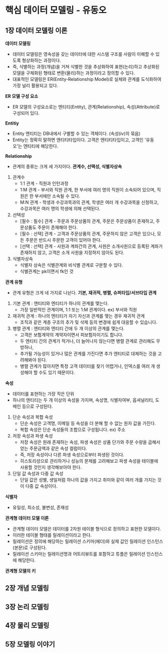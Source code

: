 # 핵심 데이터 모델링 - 유동오

## 1장 데이터 모델링 이론

**데이터 모델링**

* 데이터 모델링은 영속성을 갖는 데이터에 대한 시스템 구조를 사람이 이해할 수 있도록 형상화하는 과정이다.
* 즉, 식별하는 과정(개념)을 거쳐 식별한 것을 추상화하여 표현(논리)하고 추상화된 모델을 구체화된 형태로 변환(물리)하는 과정이라고 정의할 수 있다.
* 대표적인 모델링은 ER(Entity-Relationship Model)로 실체와 관계를 도식화하여 가장 널리 활용되고 있다.

**ER 모델 구성 요소**

* ER 모델의 구성요소로는 엔티티(Entity), 관계(Relationship), 속성(Attribute)로 구성되어 있다.

**Entitiy**

* Entity 엔티티는 DB내에서 구별할 수 있는 객체이다. (속성(iv)의 묶음)
* Entity는 정확히 말하면 엔티티타입이다. 고객은 엔티티타입이고, 고객인 '유동오'는 엔티티에 해당한다.

**Relationship**

* 관계의 종류는 크게 세 가지이다. **관계수, 선택성, 식별자상속**

1. 관계수
    * 1:1 관계 - 직원과 인턴과정
    * 1:M 관계 - 부서와 직원 관계, 한 부서에 여러 명의 직원이 소속되어 있으며, 직원은 한 부서에만 소속될 수 있다.
    * M:N 관계 - 학생과 수강과목과의 관계, 학생은 여러 개 수강과목을 신청하고, 수강과목은 여러 명의 학생에 의해 선택된다.
2. 선택성
    * [필수 : 필수] 관계 - 주문과 주문상품의 관계, 주문은 주문상품이 존재하고, 주문상품도 주문이 존재해야 한다.
    * [필수 : 선택] 관계 - 고객과 주문상품의 관계, 주문하지 않은 고객은 있으나, 모든 주문은 반드시 주문한 고객이 있어야 한다.
    * [선택 : 선택] 관계 - 사원과 계좌간의 관계, 사원은 소개사원으로 등록된 계좌가 존재하지 않고, 고객은 소개 사원을 지정하지 않아도 된다.
3. 식별자상속
    * 식별자 상속은 식별관계와 비식별 관계로 구분할 수 있다.
    * 식별관계는 pk이면서 fk인 것

**관계 유형**

* 관계 유형은 크게 네 가지로 나뉜다. **기본, 재귀적, 병렬, 슈퍼타입/서브타입 관계**

1. 기본 관계 : 엔티티와 엔티티가 하나의 관계를 맺는다. 
    * 가장 일반적인 관계이며, 1:1 또는 1:M 관계이다. ex) 부서와 직원
2. 재귀적 관계 : 하나의 엔티티가 자기 자신과 관계를 맺는 경우 재귀적 관계
    * 조직과 같은 계층 구조의 추가 및 삭제 등의 변경에 쉽게 대응할 수 있습니다.
3. 병렬 관계 : 엔티티와 엔티티 간에 두 개 이상의 관계를 맺는다.
    * 고객은 보험계약의 계약자이면서 피보험자이기도 합니다.
    * 두 엔티티 간의 관계가 적거나, 더 늘어나지 않는다면 병렬 관계로 관리해도 무방하나,
    * 추가될 가능성이 있거나 많은 관계를 가진다면 추가 엔티티로 대체하는 것을 고려해봐야 된다.
    * 병렬 관계가 많아지면 특정 고객 데이터를 찾기 어렵거나, 인덱스를 여러 개 생성해야 할 수도 있기 때문이다.

**속성**

* 데이터를 표현하는 가장 작은 단위
* 하나의 엔티티는 두 개 이상의 속성을 가지며, 속성명, 식별자여부, 옵셔널리티, 도메인 등으로 구성된다.

1. 단순 속성과 복합 속성
    * 단순 속성은 고객명, 이메일 등 속성을 더 분해 할 수 없는 원자 값을 가진다.
    * 복합 속성은 단순 속성들의 조합으로 구성됩니다. ex) 주소
2. 저장 속성과 파생 속성
    * 저장 속성은 원래 존재하는 속성, 파생 속성은 상품 단가와 주문 수량을 곱해서 얻는 주문금액과 같은 속성 컬럼이다. 
    * 즉, 저장 속성이나 다른 파생 속성으로부터 파생된 것이다.
    * 히스토리성으로 관리하거나 성능의 문제를 고려해보고 파생 속성을 테이블에 사용할 것인지 생각해보아야 한다.
3. 단일 값 속성과 다중 값 속성
    * 단일 값은 성별, 생일처럼 하나의 값을 가지고 취미와 같이 여러 개를 가지는 것이 다중 값 속성이다.

**식별자**

* 유일성, 최소성, 불변성, 존재성 

**관계형 데이터 모델 이론**

* 관계형 데이터 모델은 데이터를 2차원 테이블 형식으로 정의하고 표현한 모델이다.
* 이러한 테이블 형태를 릴레이션이라고 한다.
* 릴레이션은 정의에 해당하는 릴레이션 스키마(헤더)와 실제 값인 릴레이션 인스턴스(본문)로 구성된다.
* 릴레이션 스키마는 릴레이션명과 어트리뷰트를 포함하고 튜플은 릴레이션 인스턴스에 해당한다.

**관계형 모델의 키**






## 2장 개념 모델링

## 3장 논리 모델링

## 4장 물리 모델링

## 5장 모델링 이야기


